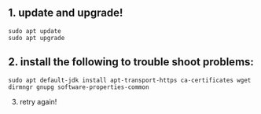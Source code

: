 ## 1. update and upgrade!
```
sudo apt update
sudo apt upgrade
```

## 2. install the following to trouble shoot problems:
```
sudo apt default-jdk install apt-transport-https ca-certificates wget dirmngr gnupg software-properties-common
```

3. retry again!